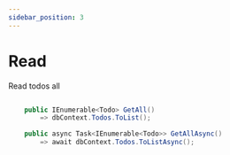 ```yaml
---
sidebar_position: 3
---
```


# Read

Read todos all

```csharp

    public IEnumerable<Todo> GetAll()
        => dbContext.Todos.ToList();

    public async Task<IEnumerable<Todo>> GetAllAsync()
        => await dbContext.Todos.ToListAsync();
    
```